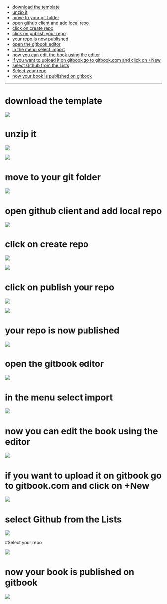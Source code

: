 <!-- TOC depthFrom:1 depthTo:6 withLinks:1 updateOnSave:1 orderedList:0 -->

- [download the template](#download-the-template)
- [unzip it](#unzip-it)
- [move to your git folder](#move-to-your-git-folder)
- [open github client and add local repo](#open-github-client-and-add-local-repo)
- [click on create repo](#click-on-create-repo)
- [click on publish your repo](#click-on-publish-your-repo)
- [your repo is now published](#your-repo-is-now-published)
- [open the gitbook editor](#open-the-gitbook-editor)
- [in the menu select import](#in-the-menu-select-import)
- [now you can edit the book using the editor](#now-you-can-edit-the-book-using-the-editor)
- [if you want to upload it on gitbook go to gitbook.com and click on +New](#if-you-want-to-upload-it-on-gitbook-go-to-gitbookcom-and-click-on-new)
- [select Github from the Lists](#select-github-from-the-lists)
- [Select your repo](#select-your-repo)
- [now your book is published on gitbook](#now-your-book-is-published-on-gitbook)

<!-- /TOC -->


---


# download the template

![](/assets/Screenshot-2018-01-04-15.23.26.jpg)

# unzip it

![](/assets/Screenshot-2018-01-04-15.25.57.jpg)

![](/assets/Screenshot-2018-01-04-15.26.30.jpg)

# move to your git folder

![](/assets/Screenshot-2018-01-04-15.27.59.jpg)

# open github client and add local repo

![](/assets/Screenshot-2018-01-04-15.28.34.jpg)

# click on create repo

![](/assets/Screenshot-2018-01-04-15.28.55.jpg)

![](/assets/Screenshot-2018-01-04-15.29.21.jpg)

# click on publish your repo

![](/assets/Screenshot-2018-01-04-15.29.41.jpg)

![](/assets/Screenshot-2018-01-04-15.29.58.jpg)

# your repo is now published

![](/assets/Screenshot-2018-01-04-15.33.02.jpg)

# open the gitbook editor

![](/assets/Screenshot-2018-01-04-15.32.25.jpg)

# in the menu select import

![](/assets/Screenshot-2018-01-04-15.33.23.jpg)

# now you can edit the book using the editor

![](/assets/Screenshot-2018-01-04-15.35.19.jpg)

# if you want to upload it on gitbook go to gitbook.com and click on +New

![](/assets/Screenshot-2018-01-04-15.36.12.jpg)

# select Github from the Lists

![](/assets/Screenshot-2018-01-04-15.36.24.jpg)

#Select your repo

![](/assets/Screenshot-2018-01-04-15.36.34.jpg)

# now your book is published on gitbook

![](/assets/Screenshot-2018-01-04-15.41.42.jpg)
